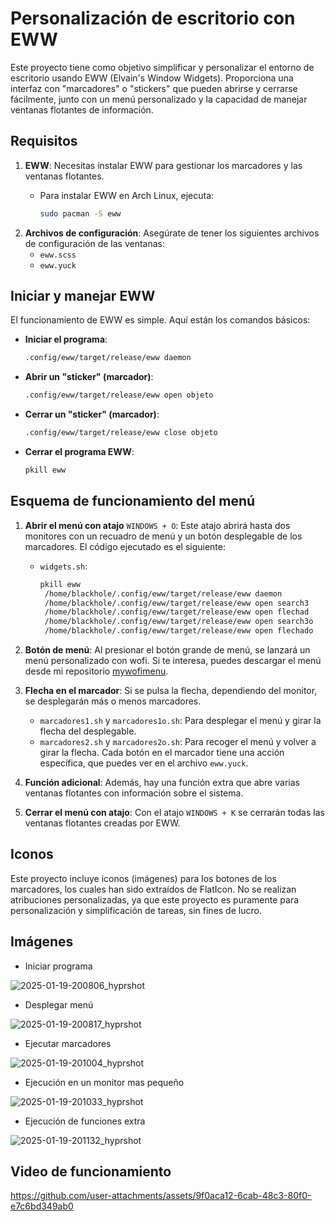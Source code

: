 # Personalización de escritorio con EWW

Este proyecto tiene como objetivo simplificar y personalizar el entorno de escritorio usando EWW (Elvain's Window Widgets). Proporciona una interfaz con "marcadores" o "stickers" que pueden abrirse y cerrarse fácilmente, junto con un menú personalizado y la capacidad de manejar ventanas flotantes de información.

## Requisitos

1. **EWW**: Necesitas instalar EWW para gestionar los marcadores y las ventanas flotantes.
   - Para instalar EWW en Arch Linux, ejecuta:
   
     ```bash
     sudo pacman -S eww
     

2. **Archivos de configuración**: Asegúrate de tener los siguientes archivos de configuración de las ventanas:
   - `eww.scss`
   - `eww.yuck`

## Iniciar y manejar EWW

El funcionamiento de EWW es simple. Aquí están los comandos básicos:

- **Iniciar el programa**:

  ```bash
  .config/eww/target/release/eww daemon
- **Abrir un "sticker" (marcador)**:

  ```bash
  .config/eww/target/release/eww open objeto
- **Cerrar un "sticker" (marcador)**:

  ```bash
  .config/eww/target/release/eww close objeto
- **Cerrar el programa EWW**:

  ```bash
  pkill eww
  
## Esquema de funcionamiento del menú

1. **Abrir el menú con atajo** `WINDOWS + O`: Este atajo abrirá hasta dos monitores con un recuadro de menú y un botón desplegable de los marcadores. El código ejecutado es el siguiente:
   - `widgets.sh`:
  
     ```bash
     pkill eww
      /home/blackhole/.config/eww/target/release/eww daemon
      /home/blackhole/.config/eww/target/release/eww open search3
      /home/blackhole/.config/eww/target/release/eww open flechad
      /home/blackhole/.config/eww/target/release/eww open search3o
      /home/blackhole/.config/eww/target/release/eww open flechado
     ```
     
2. **Botón de menú**: Al presionar el botón grande de menú, se lanzará un menú personalizado con wofi. Si te interesa, puedes descargar el menú desde mi repositorio [mywofimenu](https://github.com/garcilaso05/mywofimenu.git).

3. **Flecha en el marcador**: Si se pulsa la flecha, dependiendo del monitor, se desplegarán más o menos marcadores.
   - `marcadores1.sh` y `marcadores1o.sh`: Para desplegar el menú y girar la flecha del desplegable.
   - `marcadores2.sh` y `marcadores2o.sh`: Para recoger el menú y volver a girar la flecha.
   Cada botón en el marcador tiene una acción específica, que puedes ver en el archivo `eww.yuck`.

4. **Función adicional**: Además, hay una función extra que abre varias ventanas flotantes con información sobre el sistema.

5. **Cerrar el menú con atajo**: Con el atajo `WINDOWS + K` se cerrarán todas las ventanas flotantes creadas por EWW.

## Iconos

Este proyecto incluye iconos (imágenes) para los botones de los marcadores, los cuales han sido extraídos de FlatIcon. No se realizan atribuciones personalizadas, ya que este proyecto es puramente para personalización y simplificación de tareas, sin fines de lucro.

## Imágenes

+ Iniciar programa
  
![2025-01-19-200806_hyprshot](https://github.com/user-attachments/assets/7172b5a3-96ea-4d01-9baf-130a1e4af417)

+ Desplegar menú

![2025-01-19-200817_hyprshot](https://github.com/user-attachments/assets/0caf158c-ad3b-4e02-b159-bd7889dca6cb)

+ Ejecutar marcadores

![2025-01-19-201004_hyprshot](https://github.com/user-attachments/assets/4af402ca-eda3-4187-a161-befa8933ed04)

+ Ejecución en un monitor mas pequeño

![2025-01-19-201033_hyprshot](https://github.com/user-attachments/assets/db51776f-70c7-421c-8a39-1680c3a38cbd)

+ Ejecución de funciones extra

![2025-01-19-201132_hyprshot](https://github.com/user-attachments/assets/2fcaa6a2-3167-49db-9041-1f55d0f7a0d6)

## Video de funcionamiento


https://github.com/user-attachments/assets/9f0aca12-6cab-48c3-80f0-e7c6bd349ab0

